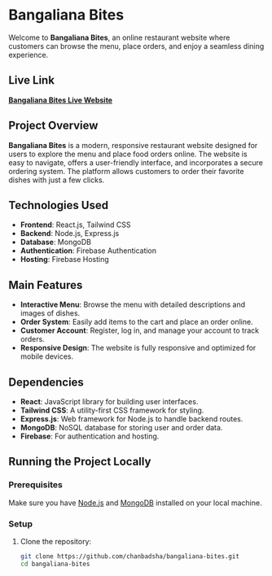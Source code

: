 # Bangaliana Bites

Welcome to **Bangaliana Bites**, an online restaurant website where customers can browse the menu, place orders, and enjoy a seamless dining experience. 

## Live Link
[**Bangaliana Bites Live Website**](https://bangaliana-bites.netlify.app/)  

## Project Overview
**Bangaliana Bites** is a modern, responsive restaurant website designed for users to explore the menu and place food orders online. The website is easy to navigate, offers a user-friendly interface, and incorporates a secure ordering system. The platform allows customers to order their favorite dishes with just a few clicks.

## Technologies Used
- **Frontend**: React.js, Tailwind CSS
- **Backend**: Node.js, Express.js
- **Database**: MongoDB
- **Authentication**: Firebase Authentication
- **Hosting**: Firebase Hosting

## Main Features
- **Interactive Menu**: Browse the menu with detailed descriptions and images of dishes.
- **Order System**: Easily add items to the cart and place an order online.
- **Customer Account**: Register, log in, and manage your account to track orders.
- **Responsive Design**: The website is fully responsive and optimized for mobile devices.

## Dependencies
- **React**: JavaScript library for building user interfaces.
- **Tailwind CSS**: A utility-first CSS framework for styling.
- **Express.js**: Web framework for Node.js to handle backend routes.
- **MongoDB**: NoSQL database for storing user and order data.
- **Firebase**: For authentication and hosting.

## Running the Project Locally

### Prerequisites
Make sure you have [Node.js](https://nodejs.org/en/) and [MongoDB](https://www.mongodb.com/) installed on your local machine.

### Setup

1. Clone the repository:
   ```bash
   git clone https://github.com/chanbadsha/bangaliana-bites.git
   cd bangaliana-bites
